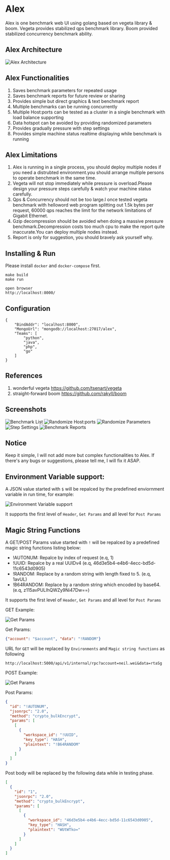 Alex
=================
Alex is one benchmark web UI using golang based on vegeta library & boom. Vegeta provides stabilized qps benchmark library. Boom provided stabilized concurrency benchmark ability.


Alex Architecture
-----------------
![Alex Architecture](screenshot/arch.png)

Alex Functionalities
-----------------------------------
1. Saves benchmark parameters for repeated usage
2. Saves benchmark reports for future review or sharing
3. Provides simple but direct graphics & text benchmark report
4. Multiple benchmarks can be running concurrently
5. Multiple Host:ports can be tested as a cluster in a single benchmark with load balance supporting
6. Data hotspot can be avoided by providing randomized parameters
7. Provides gradually pressure with step settings
8. Provides simple machine status realtime displaying while benchmark is running

Alex Limitations
-----------------------------------
1. Alex is running in a single process, you should deploy multiple nodes if you need a distrubted environment.you should arrange multiple persons to operate benchmark in the same time.
2. Vegeta will not stop immediately while pressure is overload.Please design your pressure steps carefully & watch your machine status carefully.
3. Qps & Concurrency should not be too large.I once tested vegeta benchmark with helloword web program splitting out 1.5k bytes per request, 60000 qps reaches the limit for the network limitations of Gigabit Ethernet.
4. Gzip decompression should be avoided when doing a massive pressure benchmark.Decompression costs too much cpu to make the report quite inaccurate.You can deploy multiple nodes instead.
5. Report is only for suggestion, you should bravely ask yourself why.

Installing & Run
----------------------------------

Please install `docker` and `docker-compose` first.

```shell
make build
make run

open browser
http://localhost:8000/

```

Configuration
---------------------------
```
{
    "BindAddr": "localhost:8000",
    "MongoUrl": "mongodb://localhost:27017/alex",
    "Teams": [
        "python",
        "java",
        "php",
        "go"
    ]
}

```

References
-----------------------------
1. wonderful vegeta https://github.com/tsenart/vegeta
2. straight-forward boom https://github.com/rakyll/boom

Screenshots
-----------------------------
![Benchmark List](screenshot/jobs.png)
![Randomize Host:ports](screenshot/multiple_servers.png)
![Randomize Parameters](screenshot/multiple_parameters.png)
![Step Settings](screenshot/step_settings.png)
![Benchmark Reports](screenshot/metrics.png)

Notice
-----------------------------
Keep it simple, I will not add more but complex functionalities to Alex.
If there's any bugs or suggestions, please tell me, I will fix it ASAP.


Environment Variable support:
-----------------------------
A JSON value started with `$` will be repalced by the predefined enviornment variable in run time, for example:

![Environment Variable support](screenshot/env.png)

It supports the first level of `Header`, `Get Params` and all level for `Post Params`

Magic String Functions
-----------------------------

A GET/POST Params value started with `!` will be repalced by a predefined magic string functions listing below:

- !AUTONUM: Repalce by index of request (e.q, 1)
- !UUID: Repalce by a real UUIDv4 (e.q, 46d3e5b4-e4b6-4ecc-bd5d-11c6543d0905)
- !RANDOM: Replace by a random string with length fixed to 5. (e.q, 1avUL)
- !B64RANDOM: Replace by a random string which encoded by base64. (e.q, z115avPULlhQWZy9Ni47Dw==)

It supports the first level of `Header`, `Get Params` and all level for `Post Params`

GET Example:

![Get Params](screenshot/get.png)

Get Params:
```json
{"account": "$account", "data": "!RANDOM"}
```

URL for `GET` will be replaced by `Environments` and `Magic string functions` as following
```
http://localhost:5000/api/v1/internal/rpc?account=neil.wei&data=rtaSg
```


POST Example:

![Get Params](screenshot/post.png)

Post Params:
```json
{
  "id": "!AUTONUM",
  "jsonrpc": "2.0",
  "method": "crypto_bulkEncrypt",
  "params": [
    [
      {
        "workspace_id": "!UUID",
        "key_type": "HASH",
        "plaintext": "!B64RANDOM"
      }
    ]
  ]
}
```

Post body will be replaced by the following data while in testing phase.
```json
[
  {
    "id": "1",
    "jsonrpc": "2.0",
    "method": "crypto_bulkEncrypt",
    "params": [
      [
        {
          "workspace_id": "46d3e5b4-e4b6-4ecc-bd5d-11c6543d0905",
          "key_type": "HASH",
          "plaintext": "WUtWTko="
        }
      ]
    ]
  }
]
```
